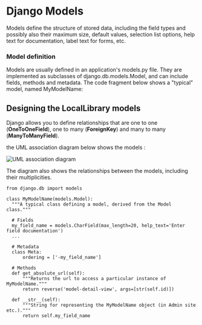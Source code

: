 
# Django Models

 Models define the structure of stored data, including the field types and possibly also their maximum size, default values, selection list options, help text for documentation, label text for forms, etc. 
 
 
 ### Model definition
 
 Models are usually defined in an application's models.py file. 
 They are implemented as subclasses of django.db.models.Model, and can include fields, methods and metadata. 
 The code fragment below shows a "typical" model, named MyModelName:

 ## Designing the LocalLibrary models
 
  Django allows you to define relationships that are one to one (**OneToOneField**), one to many (**ForeignKey**) and many to many (**ManyToManyField**).
  
  the UML association diagram below shows the models :
  
  ![UML association diagram ](https://developer.mozilla.org/en-US/docs/Learn/Server-side/Django/Models/local_library_model_uml.svg)
  
  The diagram also shows the relationships between the models, including their multiplicities.
  
  ```
  from django.db import models

class MyModelName(models.Model):
    """A typical class defining a model, derived from the Model class."""

    # Fields
    my_field_name = models.CharField(max_length=20, help_text='Enter field documentation')
    ...

    # Metadata
    class Meta:
        ordering = ['-my_field_name']

    # Methods
    def get_absolute_url(self):
        """Returns the url to access a particular instance of MyModelName."""
        return reverse('model-detail-view', args=[str(self.id)])

    def __str__(self):
        """String for representing the MyModelName object (in Admin site etc.)."""
        return self.my_field_name
  ```
  
  
